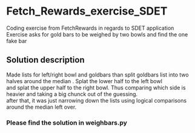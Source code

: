 # Fetch_Rewards_exercise_SDET
Coding exercise from FetchRewards in regards to SDET application   
Exercise asks for gold bars to be weighed by two bowls and find the one fake bar  
## Solution description   
Made lists for left/right bowl and goldbars than split goldbars list into two halves around the median . Splat the lower half to the left bowl   
and splat the upper half to the right bowl. Thus comparing which side is heavier and taking a big chunck out of the guessing.   
after that, it was just narrowing down the lists using logical comparisons around the median left over.   
   
### Please find the solution in **weighbars.py**

